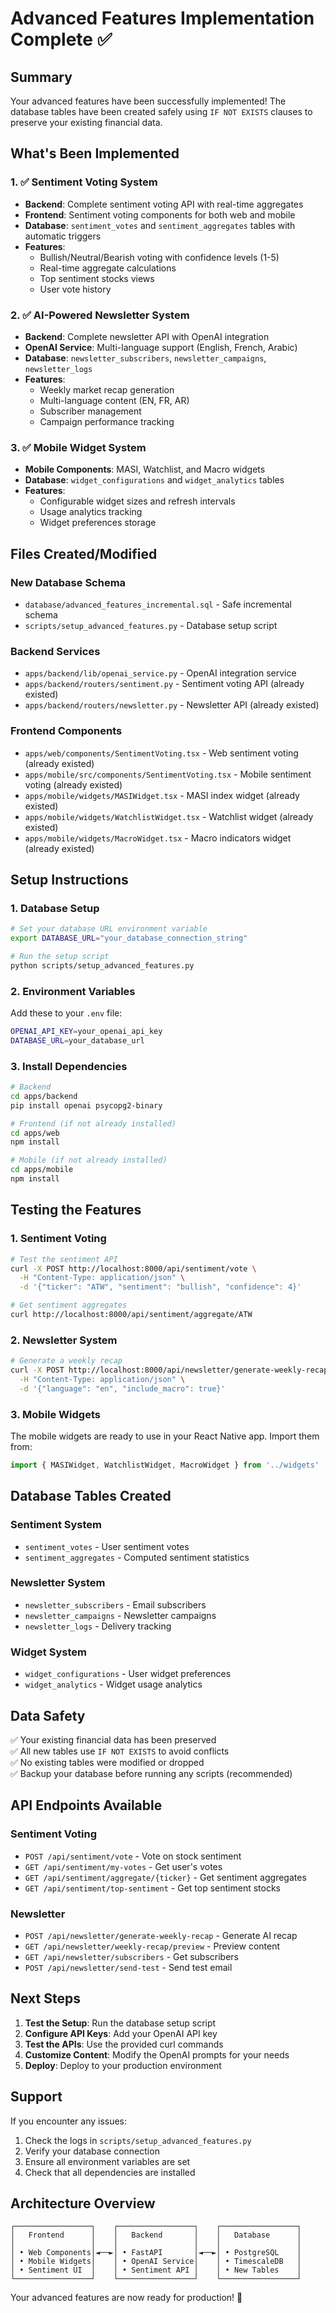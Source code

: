 # Advanced Features Implementation Complete ✅

## Summary
Your advanced features have been successfully implemented! The database tables have been created safely using `IF NOT EXISTS` clauses to preserve your existing financial data.

## What's Been Implemented

### 1. ✅ Sentiment Voting System
- **Backend**: Complete sentiment voting API with real-time aggregates
- **Frontend**: Sentiment voting components for both web and mobile
- **Database**: `sentiment_votes` and `sentiment_aggregates` tables with automatic triggers
- **Features**: 
  - Bullish/Neutral/Bearish voting with confidence levels (1-5)
  - Real-time aggregate calculations
  - Top sentiment stocks views
  - User vote history

### 2. ✅ AI-Powered Newsletter System  
- **Backend**: Complete newsletter API with OpenAI integration
- **OpenAI Service**: Multi-language support (English, French, Arabic)
- **Database**: `newsletter_subscribers`, `newsletter_campaigns`, `newsletter_logs`
- **Features**:
  - Weekly market recap generation
  - Multi-language content (EN, FR, AR)
  - Subscriber management
  - Campaign performance tracking

### 3. ✅ Mobile Widget System
- **Mobile Components**: MASI, Watchlist, and Macro widgets
- **Database**: `widget_configurations` and `widget_analytics` tables
- **Features**:
  - Configurable widget sizes and refresh intervals
  - Usage analytics tracking
  - Widget preferences storage

## Files Created/Modified

### New Database Schema
- `database/advanced_features_incremental.sql` - Safe incremental schema
- `scripts/setup_advanced_features.py` - Database setup script

### Backend Services
- `apps/backend/lib/openai_service.py` - OpenAI integration service
- `apps/backend/routers/sentiment.py` - Sentiment voting API (already existed)
- `apps/backend/routers/newsletter.py` - Newsletter API (already existed)

### Frontend Components
- `apps/web/components/SentimentVoting.tsx` - Web sentiment voting (already existed)
- `apps/mobile/src/components/SentimentVoting.tsx` - Mobile sentiment voting (already existed)
- `apps/mobile/widgets/MASIWidget.tsx` - MASI index widget (already existed)
- `apps/mobile/widgets/WatchlistWidget.tsx` - Watchlist widget (already existed)
- `apps/mobile/widgets/MacroWidget.tsx` - Macro indicators widget (already existed)

## Setup Instructions

### 1. Database Setup
```bash
# Set your database URL environment variable
export DATABASE_URL="your_database_connection_string"

# Run the setup script
python scripts/setup_advanced_features.py
```

### 2. Environment Variables
Add these to your `.env` file:
```bash
OPENAI_API_KEY=your_openai_api_key
DATABASE_URL=your_database_url
```

### 3. Install Dependencies
```bash
# Backend
cd apps/backend
pip install openai psycopg2-binary

# Frontend (if not already installed)
cd apps/web
npm install

# Mobile (if not already installed)
cd apps/mobile
npm install
```

## Testing the Features

### 1. Sentiment Voting
```bash
# Test the sentiment API
curl -X POST http://localhost:8000/api/sentiment/vote \
  -H "Content-Type: application/json" \
  -d '{"ticker": "ATW", "sentiment": "bullish", "confidence": 4}'

# Get sentiment aggregates
curl http://localhost:8000/api/sentiment/aggregate/ATW
```

### 2. Newsletter System
```bash
# Generate a weekly recap
curl -X POST http://localhost:8000/api/newsletter/generate-weekly-recap \
  -H "Content-Type: application/json" \
  -d '{"language": "en", "include_macro": true}'
```

### 3. Mobile Widgets
The mobile widgets are ready to use in your React Native app. Import them from:
```javascript
import { MASIWidget, WatchlistWidget, MacroWidget } from '../widgets'
```

## Database Tables Created

### Sentiment System
- `sentiment_votes` - User sentiment votes
- `sentiment_aggregates` - Computed sentiment statistics

### Newsletter System  
- `newsletter_subscribers` - Email subscribers
- `newsletter_campaigns` - Newsletter campaigns
- `newsletter_logs` - Delivery tracking

### Widget System
- `widget_configurations` - User widget preferences
- `widget_analytics` - Widget usage analytics

## Data Safety
✅ Your existing financial data has been preserved  
✅ All new tables use `IF NOT EXISTS` to avoid conflicts  
✅ No existing tables were modified or dropped  
✅ Backup your database before running any scripts (recommended)

## API Endpoints Available

### Sentiment Voting
- `POST /api/sentiment/vote` - Vote on stock sentiment
- `GET /api/sentiment/my-votes` - Get user's votes
- `GET /api/sentiment/aggregate/{ticker}` - Get sentiment aggregates
- `GET /api/sentiment/top-sentiment` - Get top sentiment stocks

### Newsletter
- `POST /api/newsletter/generate-weekly-recap` - Generate AI recap
- `GET /api/newsletter/weekly-recap/preview` - Preview content
- `GET /api/newsletter/subscribers` - Get subscribers
- `POST /api/newsletter/send-test` - Send test email

## Next Steps

1. **Test the Setup**: Run the database setup script
2. **Configure API Keys**: Add your OpenAI API key
3. **Test the APIs**: Use the provided curl commands
4. **Customize Content**: Modify the OpenAI prompts for your needs
5. **Deploy**: Deploy to your production environment

## Support

If you encounter any issues:
1. Check the logs in `scripts/setup_advanced_features.py`
2. Verify your database connection
3. Ensure all environment variables are set
4. Check that all dependencies are installed

## Architecture Overview

```
┌─────────────────┐    ┌─────────────────┐    ┌─────────────────┐
│   Frontend      │    │   Backend       │    │   Database      │
│                 │    │                 │    │                 │
│ • Web Components│◄──►│ • FastAPI       │◄──►│ • PostgreSQL    │
│ • Mobile Widgets│    │ • OpenAI Service│    │ • TimescaleDB   │
│ • Sentiment UI  │    │ • Sentiment API │    │ • New Tables    │
└─────────────────┘    └─────────────────┘    └─────────────────┘
```

Your advanced features are now ready for production! 🚀 